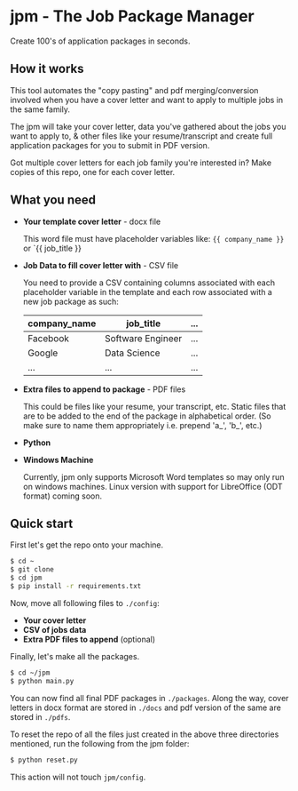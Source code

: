 # jpm - The Job Package Manager

Create 100's of application packages in seconds. 

## How it works
This tool automates the "copy pasting" and pdf merging/conversion involved when you have a cover letter and want to apply to multiple jobs in the same family.

The jpm will take your cover letter, data you've gathered about the jobs you want to apply to, & other files like your resume/transcript and create full application packages for you to submit in PDF version.

Got multiple cover letters for each job family you're interested in? Make copies of this repo, one for each cover letter.

## What you need
* **Your template cover letter** - docx file

  This word file must have  placeholder variables like: `{{ company_name }}` or `{{ job_title }}

* **Job Data to fill cover letter with** - CSV file

  You need to provide a CSV containing columns associated with each placeholder variable in the template and each row associated with a new job package as such:

  | company_name | job_title         | ... |
  |--------------|-------------------|-----|
  | Facebook     | Software Engineer | ... |
  | Google       | Data Science      | ... |
  | ...          | ...               | ... |

* **Extra files to append to package** - PDF files

  This could be files like your resume, your transcript, etc. Static files that are to be added to the end of the package in alphabetical order. (So make sure to name them appropriately i.e. prepend 'a_', 'b_', etc.)

* **Python**
* **Windows Machine**

  Currently, jpm only supports Microsoft Word templates so may only run on windows machines. Linux version with support for LibreOffice (ODT format) coming soon.


## Quick start

First let's get the repo onto your machine.
```bash
$ cd ~
$ git clone 
$ cd jpm
$ pip install -r requirements.txt
```

Now, move all following files to `./config`:
* **Your cover letter**
* **CSV of jobs data**
* **Extra PDF files to append** (optional)

Finally, let's make all the packages.
```bash
$ cd ~/jpm
$ python main.py
```

You can now find all final PDF packages in `./packages`. Along the way, cover letters in docx format are stored in `./docs` and pdf version of the same are stored in `./pdfs`.

To reset the repo of all the files just created in the above three directories mentioned, run the following from the jpm folder:
```bash
$ python reset.py
```

This action will not touch `jpm/config`.

